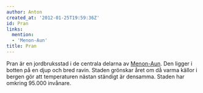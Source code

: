```yaml
---
author: Anton
created_at: '2012-01-25T19:59:36Z'
id: Pran
links:
  mention:
  - 'Menon-Aun'
title: Pran
---
```


Pran är en jordbruksstad i de centrala delarna av [Menon-Aun]. Den ligger i botten på en djup och
bred ravin. Staden grönskar året om då varma källor i bergen gör att temperaturen nästan ständigt är
densamma. Staden har omkring 95.000 invånare.

  [Menon-Aun]: Menon-Aun
